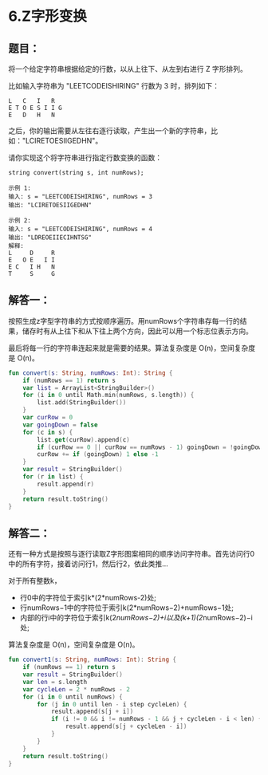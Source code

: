 # 6.Z字形变换

## 题目：

将一个给定字符串根据给定的行数，以从上往下、从左到右进行 Z 字形排列。

比如输入字符串为 "LEETCODEISHIRING" 行数为 3 时，排列如下：

	L   C   I   R
	E T O E S I I G
	E   D   H   N

之后，你的输出需要从左往右逐行读取，产生出一个新的字符串，比如："LCIRETOESIIGEDHN"。

请你实现这个将字符串进行指定行数变换的函数：

	string convert(string s, int numRows);

	示例 1:
	输入: s = "LEETCODEISHIRING", numRows = 3
	输出: "LCIRETOESIIGEDHN"

	示例 2:
	输入: s = "LEETCODEISHIRING", numRows = 4
	输出: "LDREOEIIECIHNTSG"
	解释:
	L     D     R
	E   O E   I I
	E C   I H   N
	T     S     G

## 解答一：

按照生成z字型字符串的方式按顺序遍历。用numRows个字符串存每一行的结果，储存时有从上往下和从下往上两个方向，因此可以用一个标志位表示方向。

最后将每一行的字符串连起来就是需要的结果。算法复杂度是 O(n)，空间复杂度是 O(n)。

```kotlin
fun convert(s: String, numRows: Int): String {
	if (numRows == 1) return s
	var list = ArrayList<StringBuilder>()
	for (i in 0 until Math.min(numRows, s.length)) {
		list.add(StringBuilder())
	}
	var curRow = 0
	var goingDown = false
	for (c in s) {
		list.get(curRow).append(c)
		if (curRow == 0 || curRow == numRows - 1) goingDown = !goingDown
		curRow += if (goingDown) 1 else -1
	}
	var result = StringBuilder()
	for (r in list) {
		result.append(r)
	}
	return result.toString()
}
```

## 解答二：

还有一种方式是按照与逐行读取Z字形图案相同的顺序访问字符串。首先访问行0中的所有字符，接着访问行1，然后行2，依此类推...

对于所有整数k，

* 行0中的字符位于索引k*(2*numRows-2)处;
* 行numRows−1中的字符位于索引k(2*numRows−2)+numRows−1处;
* 内部的行i中的字符位于索引k(2*numRows−2)+i以及(k+1)(2*numRows−2)−i处;

算法复杂度是 O(n)，空间复杂度是 O(n)。

```kotlin
fun convert1(s: String, numRows: Int): String {
	if (numRows == 1) return s
	var result = StringBuilder()
	var len = s.length
	var cycleLen = 2 * numRows - 2
	for (i in 0 until numRows) {
		for (j in 0 until len - i step cycleLen) {
			result.append(s[j + i])
			if (i != 0 && i != numRows - 1 && j + cycleLen - i < len) {
				result.append(s[j + cycleLen - i])
			}
		}
	}
	return result.toString()
}
```

